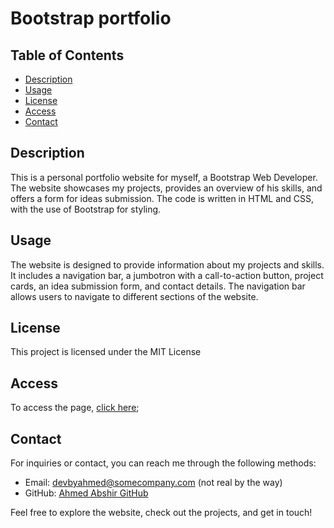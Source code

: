 # Bootstrap portfolio

## Table of Contents
- [Description](#description)
- [Usage](#usage)
- [License](#license)
- [Access](#access)
- [Contact](#contact)

## Description
This is a personal portfolio website for myself, a Bootstrap Web Developer. The website showcases my projects, provides an overview of his skills, and offers a form for ideas submission. The code is written in HTML and CSS, with the use of Bootstrap for styling.

## Usage
The website is designed to provide information about my projects and skills. It includes a navigation bar, a jumbotron with a call-to-action button, project cards, an idea submission form, and contact details. The navigation bar allows users to navigate to different sections of the website.

## License
This project is licensed under the MIT License

## Access
To access the page, [click here](https://syntaxerror-23.github.io/portfolio-by-ahmed-with-bootstrap/);

## Contact
For inquiries or contact, you can reach me through the following methods:

- Email: devbyahmed@somecompany.com (not real by the way)
- GitHub: [Ahmed Abshir GitHub](https://github.com/syntaxError-23?tab=repositories)

Feel free to explore the website, check out the projects, and get in touch!
